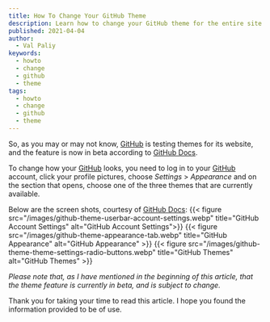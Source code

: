 ```yaml
---
title: How To Change Your GitHub Theme
description: Learn how to change your GitHub theme for the entire site.
published: 2021-04-04
author:
  - Val Paliy
keywords:
  - howto
  - change
  - github
  - theme
tags:
  - howto
  - change
  - github
  - theme
---
```


So, as you may or may not know, [GitHub](https://github.com/) is testing themes for its website, and the feature is now in beta according to [GitHub Docs](https://docs.github.com/en/github/setting-up-and-managing-your-github-user-account/managing-your-theme-settings).

To change how your [GitHub](https://github.com/) looks, you need to log in to your [GitHub](https://github.com/) account, click your profile pictures, choose _Settings_ > _Appearance_ and on the section that opens, choose one of the three themes that are currently available.

Below are the screen shots, courtesy of [GitHub Docs](https://docs.github.com/en/github/setting-up-and-managing-your-github-user-account/managing-your-theme-settings):
{{< figure src="/images/github-theme-userbar-account-settings.webp" title="GitHub Account Settings" alt="GitHub Account Settings">}}
{{< figure src="/images/github-theme-appearance-tab.webp" title="GitHub Appearance" alt="GitHub Appearance" >}}
{{< figure src="/images/github-theme-theme-settings-radio-buttons.webp" title="GitHub Themes" alt="GitHub Themes" >}}

_Please note that, as I have mentioned in the beginning of this article, that the theme feature is currently in beta, and is subject to change._

Thank you for taking your time to read this article. I hope you found the information provided to be of use.
